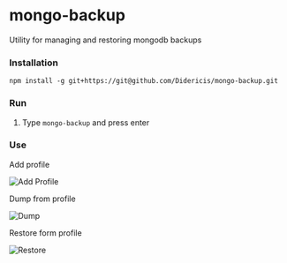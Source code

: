# mongo-backup
Utility for managing and restoring mongodb backups

### Installation
`npm install -g git+https://git@github.com/Didericis/mongo-backup.git`


### Run

1. Type `mongo-backup` and press enter

### Use

Add profile

![Add Profile](http://i.imgur.com/sFDZiNv.gif)

Dump from profile

![Dump](http://i.imgur.com/c9d2JNL.gif)

Restore form profile

![Restore](http://i.imgur.com/c9d2JNL.gif)
